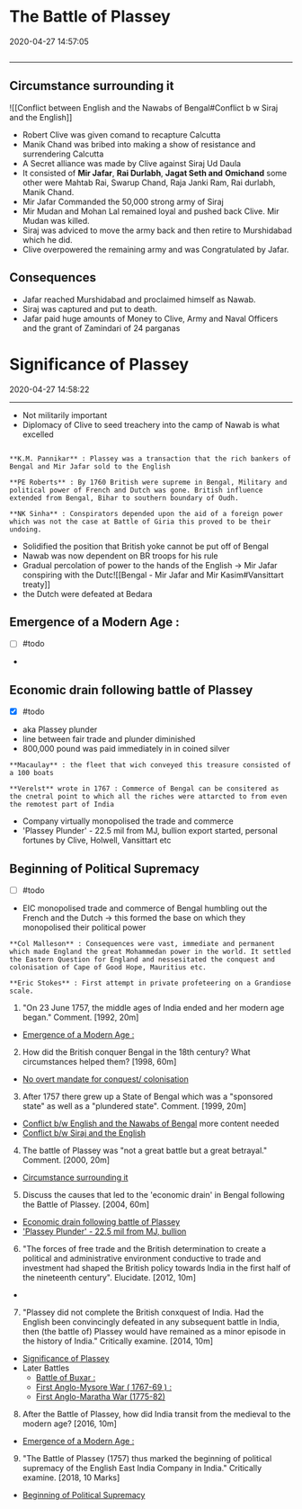 # The Battle of Plassey
2020-04-27 14:57:05
```toc
```
---


## Circumstance surrounding it

![[Conflict between English and the Nawabs of Bengal#Conflict b w Siraj and the English]]


- Robert Clive was given comand to recapture Calcutta
- Manik Chand was bribed into making a show of resistance and surrendering Calcutta
- A Secret alliance was made by Clive against Siraj Ud Daula 
- It consisted of **Mir Jafar**, **Rai Durlabh**, **Jagat Seth and** **Omichand** some other were Mahtab Rai, Swarup Chand, Raja Janki Ram, Rai durlabh, Manik Chand.
- Mir Jafar Commanded the 50,000 strong army of Siraj
- Mir Mudan and Mohan Lal remained loyal and pushed back Clive. Mir Mudan was killed.
- Siraj was adviced to move the army back and then retire to Murshidabad which he did. 
- Clive overpowered the remaining army and was Congratulated by Jafar.

## Consequences 
- Jafar reached Murshidabad and proclaimed himself as Nawab. 
- Siraj was captured and put to death.
- Jafar paid huge amounts of Money to Clive, Army and Naval Officers and the grant of Zamindari of 24 parganas


# Significance of Plassey
2020-04-27 14:58:22
            
---

- Not militarily important
- Diplomacy of Clive to seed treachery into the camp of Nawab is what excelled

```ad-Views

**K.M. Pannikar** : Plassey was a transaction that the rich bankers of Bengal and Mir Jafar sold to the English

**PE Roberts** : By 1760 British were supreme in Bengal, Military and political power of French and Dutch was gone. British influence extended from Bengal, Bihar to southern boundary of Oudh.

**NK Sinha** : Conspirators depended upon the aid of a foreign power which was not the case at Battle of Giria this proved to be their undoing. 
```
- Solidified the position that British yoke cannot be put off of Bengal
- Nawab was now dependent on BR troops for his rule
- Gradual percolation of power to the hands of the English -> Mir Jafar conspiring with the Dutc![[Bengal - Mir Jafar and Mir Kasim#Vansittart treaty]]
- the Dutch were defeated at Bedara

## Emergence of a Modern Age :
- [ ] #todo 
- 



## Economic drain following battle of Plassey
- [x] #todo 
- aka Plassey plunder 
- line between fair trade and plunder diminished 
- 800,000 pound was paid immediately in in coined silver

```ad-Views
**Macaulay** : the fleet that wich conveyed this treasure consisted of a 100 boats

**Verelst** wrote in 1767 : Commerce of Bengal can be consitered as the cnetral point to which all the riches were attarcted to from even the remotest part of India   

```

- Company virtually monopolised the trade and commerce 
- 'Plassey Plunder' - 22.5 mil from MJ, bullion export started, personal fortunes by Clive, Holwell, Vansittart etc


## Beginning of Political Supremacy
- [ ] #todo 
- EIC monopolised trade and commerce of Bengal humbling out the French and the Dutch -> this formed the base on which they monopolised their political power

```ad-Views
**Col Malleson** : Consequences were vast, immediate and permanent which made England the great Mohammedan power in the world. It settled the Eastern Question for England and nessesitated the conquest and colonisation of Cape of Good Hope, Mauritius etc.

**Eric Stokes** : First attempt in private profeteering on a Grandiose scale.
```




1. "On 23 June 1757, the middle ages of India ended and her modern age began." Comment. [1992, 20m]
-   [Emergence of a Modern Age :](onenote:[[Significance]]%20of%20Plassey&section-id={5B3AE224-E8E5-4B69-B7AE-CDB92048090B}&page-id={0CE91521-A877-4E66-AB73-7D92DF4170D1}&object-id={389E70D2-3624-050D-115A-6656C59DCC1A}&10&base-path=https://d.docs.live.net/bbc8be5bd337910c/Documents/History%20Optional/Modern%20History/Part%20I/European%20Penetration.one)


2. How did the British conquer Bengal in the 18th century? What circumstances helped them? [1998, 60m]
-   [No overt mandate for conquest/ colonisation](onenote:[[English]]%20East%20India%20Company&section-id={5B3AE224-E8E5-4B69-B7AE-CDB92048090B}&page-id={9333C6BA-3349-4E44-90D0-55548429E95B}&object-id={CA863A9F-2D0C-0419-066B-3EA906A9DE20}&B&base-path=https://d.docs.live.net/bbc8be5bd337910c/Documents/History%20Optional/Modern%20History/Part%20I/European%20Penetration.one)


3. After 1757 there grew up a State of Bengal which was a "sponsored state" as well as a "plundered state". Comment. [1999, 20m]
-   [Conflict b/w English and the Nawabs of Bengal](onenote:[[Conflict]]%20bw%20English%20and%20the%20Nawabs%20of%20Bengal&section-id={5B3AE224-E8E5-4B69-B7AE-CDB92048090B}&page-id={63E8D29C-E5E3-4252-BBF9-D402DC8CD918}&end&base-path=https://d.docs.live.net/bbc8be5bd337910c/Documents/History%20Optional/Modern%20History/Part%20I/European%20Penetration.one) more content needed
-   [Conflict b/w Siraj and the English](onenote:[[Conflict]]%20bw%20Siraj%20and%20the%20English&section-id={5B3AE224-E8E5-4B69-B7AE-CDB92048090B}&page-id={659EC229-2E8C-4A2C-9EE7-C429D58B45CA}&end&base-path=https://d.docs.live.net/bbc8be5bd337910c/Documents/History%20Optional/Modern%20History/Part%20I/European%20Penetration.one)


4. The battle of Plassey was "not a great battle but a great betrayal." Comment. [2000, 20m]
-   [Circumstance surrounding it](onenote:[[The]]%20Battle%20of%20Plassey&section-id={5B3AE224-E8E5-4B69-B7AE-CDB92048090B}&page-id={D34078A8-4239-4045-9415-CA946A8451EC}&object-id={D6EEA9CD-A208-033C-2F6D-BE19455EAE30}&10&base-path=https://d.docs.live.net/bbc8be5bd337910c/Documents/History%20Optional/Modern%20History/Part%20I/European%20Penetration.one)


5. Discuss the causes that led to the 'economic drain' in Bengal following the Battle of Plassey. [2004, 60m]
-   [Economic drain following battle of Plassey](onenote:[[Significance]]%20of%20Plassey&section-id={5B3AE224-E8E5-4B69-B7AE-CDB92048090B}&page-id={0CE91521-A877-4E66-AB73-7D92DF4170D1}&object-id={DB6DB51C-0C43-0175-0D14-508236FC64F3}&B&base-path=https://d.docs.live.net/bbc8be5bd337910c/Documents/History%20Optional/Modern%20History/Part%20I/European%20Penetration.one)
-   ['Plassey Plunder' - 22.5 mil from MJ, bullion](onenote:British%20Expansion.one#Bengal%20-%20Mir%20Jafar%20and%20Mir%20Kasim&section-id={5E4A9EBB-1AE5-4DC9-A50C-4BAC4568E9A7}&page-id={8241054F-037B-4037-B76E-51B661C34895}&object-id={6D5F940C-11E0-4DAA-BA3E-EACD2887E571}&12&base-path=https://d.docs.live.net/bbc8be5bd337910c/Documents/History%20Optional/Modern%20History/Part%20I)



6. "The forces of free trade and the British determination to create a political and administrative environment conductive to trade and investment had shaped the British policy towards India in the first half of the nineteenth century". Elucidate. [2012, 10m]
-   


7. "Plassey did not complete the British conxquest of India. Had the English been convincingly defeated in any subsequent battle in India, then (the battle of) Plassey would have remained as a minor episode in the history of India." Critically examine. [2014, 10m]
-   [Significance of Plassey](onenote:[[Significance]]%20of%20Plassey&section-id={5B3AE224-E8E5-4B69-B7AE-CDB92048090B}&page-id={0CE91521-A877-4E66-AB73-7D92DF4170D1}&end&base-path=https://d.docs.live.net/bbc8be5bd337910c/Documents/History%20Optional/Modern%20History/Part%20I/European%20Penetration.one)
-   Later Battles
    -   [Battle of Buxar :](onenote:British%20Expansion.one#The%20Battle%20of%20Buxar&section-id={5E4A9EBB-1AE5-4DC9-A50C-4BAC4568E9A7}&page-id={3849DFD1-CFF0-46F4-93EA-431E1498ECB7}&object-id={F4BCAE5F-80F5-4D53-9443-478C683B4352}&10&base-path=https://d.docs.live.net/bbc8be5bd337910c/Documents/History%20Optional/Modern%20History/Part%20I)
    -   [First Anglo-Mysore War ( 1767-69 ) :](onenote:British%20Expansion.one#Mysore&section-id={5E4A9EBB-1AE5-4DC9-A50C-4BAC4568E9A7}&page-id={64774158-9486-4F96-A588-F8211B59829A}&object-id={C8F49DED-766C-48D8-9D99-1E3E5DFE2EAD}&C&base-path=https://d.docs.live.net/bbc8be5bd337910c/Documents/History%20Optional/Modern%20History/Part%20I)
    -   [First Anglo-Maratha War (1775-82)](onenote:British%20Expansion.one#Anglo%20Maratha%20Wars&section-id={5E4A9EBB-1AE5-4DC9-A50C-4BAC4568E9A7}&page-id={3D51B62D-A88D-4307-B71C-30331133221B}&object-id={001B4A2B-F7C7-4828-B1FF-87F1028621A7}&10&base-path=https://d.docs.live.net/bbc8be5bd337910c/Documents/History%20Optional/Modern%20History/Part%20I)


8. After the Battle of Plassey, how did India transit from the medieval to the modern age?
[2016, 10m]
-   [Emergence of a Modern Age :](onenote:[[Significance]]%20of%20Plassey&section-id={5B3AE224-E8E5-4B69-B7AE-CDB92048090B}&page-id={0CE91521-A877-4E66-AB73-7D92DF4170D1}&object-id={389E70D2-3624-050D-115A-6656C59DCC1A}&10&base-path=https://d.docs.live.net/bbc8be5bd337910c/Documents/History%20Optional/Modern%20History/Part%20I/European%20Penetration.one)


9. "The Battle of Plassey (1757) thus marked the beginning of political supremacy of the English East India Company in India." Critically examine. [2018, 10 Marks]
-   [Beginning of Political Supremacy](onenote:[[Significance]]%20of%20Plassey&section-id={5B3AE224-E8E5-4B69-B7AE-CDB92048090B}&page-id={0CE91521-A877-4E66-AB73-7D92DF4170D1}&object-id={9EAC9DF3-3E7F-053F-0978-DAB73FE131BB}&B&base-path=https://d.docs.live.net/bbc8be5bd337910c/Documents/History%20Optional/Modern%20History/Part%20I/European%20Penetration.one)